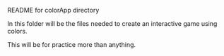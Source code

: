 README for colorApp directory

In this folder will be the files needed to create an interactive game using colors.

This will be for practice more than anything.
